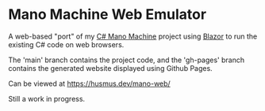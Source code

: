 # Mano Machine Web Emulator

A web-based "port" of my [C# Mano Machine](https://github.com/husmus00/mano-machine-csharp/) project using [Blazor](https://dotnet.microsoft.com/en-us/apps/aspnet/web-apps/blazor) to run the existing C# code on web browsers.

The 'main' branch contains the project code, and the 'gh-pages' branch contains the generated website displayed using Github Pages.

Can be viewed at <https://husmus.dev/mano-web/>

Still a work in progress.
